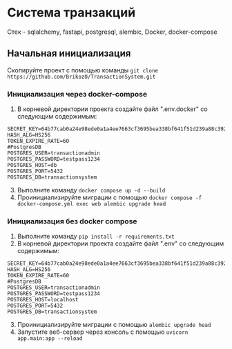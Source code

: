 # Система транзакций
Стек - sqlalchemy, fastapi, postgresql, alembic, Docker, docker-compose
## Начальная инициализация
Скопируйте проект с помощью команды `git clone https://github.com/BrikozO/TransactionSystem.git`
### Инициализация через docker-compose
1. В корневой директории проекта создайте файл ".env.docker" со следующим содержимым:
```
SECRET_KEY=64b77cab0a24e98ede0a1a4ee7663cf3695bea338bf641f51d239a88c392def9
HASH_ALG=HS256
TOKEN_EXPIRE_RATE=60
#PostgresDB
POSTGRES_USER=transactionadmin
POSTGRES_PASSWORD=testpass1234
POSTGRES_HOST=db
POSTGRES_PORT=5432
POSTGRES_DB=transactionsystem
```
3. Выполните команду `docker compose up -d --build`
4. Проинициализируйте миграции с помощью `docker compose -f docker-compose.yml exec web alembic upgrade head`
### Инициализация без docker compose
1. Выполните команду `pip install -r requirements.txt`
2. В корневой директории проекта создайте файл ".env" со следующим содержимым:
```
SECRET_KEY=64b77cab0a24e98ede0a1a4ee7663cf3695bea338bf641f51d239a88c392def9
HASH_ALG=HS256
TOKEN_EXPIRE_RATE=60
#PostgresDB
POSTGRES_USER=transactionadmin
POSTGRES_PASSWORD=testpass1234
POSTGRES_HOST=localhost
POSTGRES_PORT=5432
POSTGRES_DB=transactionsystem
```
3. Проинициализируйте миграции с помощью `alembic upgrade head`
4. Запустите веб-сервер через консоль с помощью `uvicorn app.main:app --reload`
